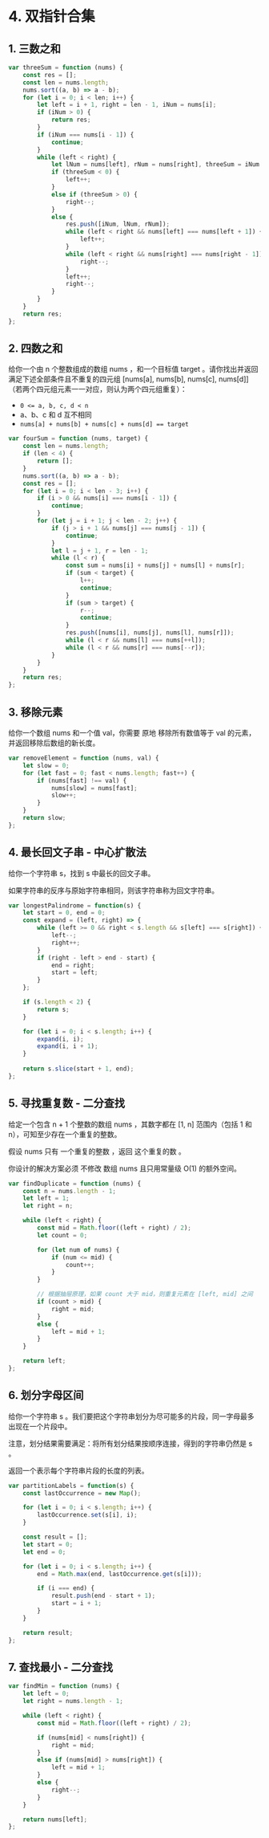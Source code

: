 # 4. 双指针合集

## 1. 三数之和

```javascript
var threeSum = function (nums) {
    const res = [];
    const len = nums.length;
    nums.sort((a, b) => a - b);
    for (let i = 0; i < len; i++) {
        let left = i + 1, right = len - 1, iNum = nums[i];
        if (iNum > 0) {
            return res;
        }
        if (iNum === nums[i - 1]) {
            continue;
        }
        while (left < right) {
            let lNum = nums[left], rNum = nums[right], threeSum = iNum + lNum + rNum;
            if (threeSum < 0) {
                left++;
            }
            else if (threeSum > 0) {
                right--;
            }
            else {
                res.push([iNum, lNum, rNum]);
                while (left < right && nums[left] === nums[left + 1]) {
                    left++;
                }
                while (left < right && nums[right] === nums[right - 1]) {
                    right--;
                }
                left++;
                right--;
            }
        }
    }
    return res;
};
```

## 2. 四数之和

给你一个由 n 个整数组成的数组 nums ，和一个目标值 target 。请你找出并返回满足下述全部条件且不重复的四元组 [nums[a], nums[b], nums[c], nums[d]] （若两个四元组元素一一对应，则认为两个四元组重复）：

- `0 <= a, b, c, d < n`
- a、b、c 和 d 互不相同
- `nums[a] + nums[b] + nums[c] + nums[d] == target`

```javascript
var fourSum = function (nums, target) {
    const len = nums.length;
    if (len < 4) {
        return [];
    }
    nums.sort((a, b) => a - b);
    const res = [];
    for (let i = 0; i < len - 3; i++) {
        if (i > 0 && nums[i] === nums[i - 1]) {
            continue;
        }
        for (let j = i + 1; j < len - 2; j++) {
            if (j > i + 1 && nums[j] === nums[j - 1]) {
                continue;
            }
            let l = j + 1, r = len - 1;
            while (l < r) {
                const sum = nums[i] + nums[j] + nums[l] + nums[r];
                if (sum < target) {
                    l++;
                    continue;
                }
                if (sum > target) {
                    r--;
                    continue;
                }
                res.push([nums[i], nums[j], nums[l], nums[r]]);
                while (l < r && nums[l] === nums[++l]);
                while (l < r && nums[r] === nums[--r]);
            }
        }
    }
    return res;
};
```

## 3. 移除元素

给你一个数组 nums 和一个值 val，你需要 原地 移除所有数值等于 val 的元素，并返回移除后数组的新长度。

```javascript
var removeElement = function (nums, val) {
    let slow = 0;
    for (let fast = 0; fast < nums.length; fast++) {
        if (nums[fast] !== val) {
            nums[slow] = nums[fast];
            slow++;
        }
    }
    return slow;
};
```

## 4. 最长回文子串 - 中心扩散法

给你一个字符串 s，找到 s 中最长的回文子串。

如果字符串的反序与原始字符串相同，则该字符串称为回文字符串。

```javascript
var longestPalindrome = function(s) {
    let start = 0, end = 0;
    const expand = (left, right) => {
        while (left >= 0 && right < s.length && s[left] === s[right]) {
            left--;
            right++;
        }
        if (right - left > end - start) {
            end = right;
            start = left;
        }
    };

    if (s.length < 2) {
        return s;
    }

    for (let i = 0; i < s.length; i++) {
        expand(i, i);
        expand(i, i + 1);
    }
    
    return s.slice(start + 1, end);
};
```

## 5. 寻找重复数 - 二分查找

给定一个包含 n + 1 个整数的数组 nums ，其数字都在 [1, n] 范围内（包括 1 和 n），可知至少存在一个重复的整数。

假设 nums 只有 一个重复的整数 ，返回 这个重复的数 。

你设计的解决方案必须 不修改 数组 nums 且只用常量级 O(1) 的额外空间。

```javascript
var findDuplicate = function (nums) {
    const n = nums.length - 1;
    let left = 1;
    let right = n;

    while (left < right) {
        const mid = Math.floor((left + right) / 2);
        let count = 0;

        for (let num of nums) {
            if (num <= mid) {
                count++;
            }
        }

        // 根据抽屉原理，如果 count 大于 mid，则重复元素在 [left, mid] 之间
        if (count > mid) {
            right = mid;
        }
        else {
            left = mid + 1;
        }
    }

    return left;
};
```

## 6. 划分字母区间

给你一个字符串 s 。我们要把这个字符串划分为尽可能多的片段，同一字母最多出现在一个片段中。

注意，划分结果需要满足：将所有划分结果按顺序连接，得到的字符串仍然是 s 。

返回一个表示每个字符串片段的长度的列表。

```javascript
var partitionLabels = function(s) {
    const lastOccurrence = new Map();

    for (let i = 0; i < s.length; i++) {
        lastOccurrence.set(s[i], i);
    }

    const result = [];
    let start = 0;
    let end = 0;

    for (let i = 0; i < s.length; i++) {
        end = Math.max(end, lastOccurrence.get(s[i]));

        if (i === end) {
            result.push(end - start + 1);
            start = i + 1;
        }
    }

    return result;
};
```

## 7. 查找最小 - 二分查找

```javascript
var findMin = function (nums) {
    let left = 0;
    let right = nums.length - 1;

    while (left < right) {
        const mid = Math.floor((left + right) / 2);

        if (nums[mid] < nums[right]) {
            right = mid;
        }
        else if (nums[mid] > nums[right]) {
            left = mid + 1;
        }
        else {
            right--;
        }
    }

    return nums[left];
};
```